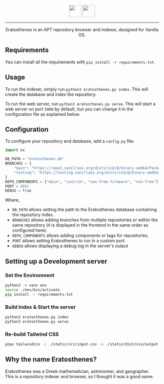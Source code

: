 <div align="center">
<img src="assets/dark.png?raw=true#gh-dark-mode-only" height="40">
<img src="assets/light.png?raw=true#gh-light-mode-only" height="40">
</div>

---

<p align="center">Eratosthenes is an APT repository browser and indexer, designed for Vanilla OS.</p>

## Requirements

You can install all the requirements with `pip install -r requirements.txt`.

## Usage

To run the indexer, simply run `python3 eratosthenes.py index`. This will create
the database and index the repository.

To run the web server, run `python3 eratosthenes.py serve`. This will start a web
server on port `5000` by default, but you can change it in the configuration
file as explained below.

## Configuration

To configure your repository and database, add a `config.py` file:

```py
import os

DB_PATH = "eratosthenes.db"
BRANCHES = {
    "main": "https://repo2.vanillaos.org/dists/sid/@/binary-amd64/Packages",
    "testing": "https://testing.vanillaos.org/dists/sid/@/binary-amd64/Packages",
}
REPO_COMPONENTS = ["main", "contrib", "non-free-firmware", "non-free"]
PORT = 6001
DEBUG = True
```

Where,

- `DB_PATH` allows setting the path to the Eratosthenes database containing the repository index.
- `BRANCHES` allows adding branches from multiple repositories or within the same repository (it is displayed in the frontend in the same order as configured here).
- `REPO_COMPONENTS` allows adding components or tags for repositories.
- `PORT` allows setting Eratosthenes to run in a custom port.
- `DEBUG` allows displaying a debug log in the server's output

## Setting up a Development server

### Set the Environment

```bash
python3 -m venv env
source ./env/bin/activate
pip install -r requirements.txt
```

### Build Index & Start the server

```bash
python3 eratosthenes.py index
python3 eratosthenes.py serve
```

### Re-build Tailwind CSS

```bash
pnpx tailwindcss -i ./static/src/input.css -o ./static/dist/css/output.css --watch
```

## Why the name Eratosthenes?

Eratosthenes was a Greek mathematician, astronomer, and geographer. This is a
repository indexer and browser, so I thought it was a good name.
